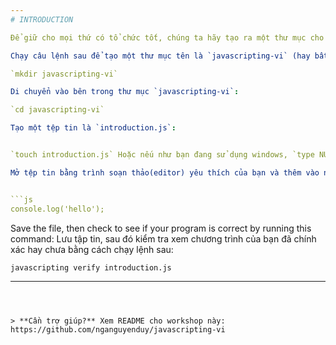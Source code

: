 ```yaml
---
# INTRODUCTION

Để giữ cho mọi thứ có tổ chức tốt, chúng ta hãy tạo ra một thư mục cho workshop này.

Chạy câu lệnh sau để tạo một thư mục tên là `javascripting-vi` (hay bất cứ tên gì bạn muốn):

`mkdir javascripting-vi`

Di chuyển vào bên trong thư mục `javascripting-vi`:

`cd javascripting-vi`

Tạo một tệp tin là `introduction.js`:


`touch introduction.js` Hoặc nếu như bạn đang sử dụng windows, `type NUL > introduction.js` (với `type` là một phần của câu lệnh!)

Mở tệp tin bằng trình soạn thảo(editor) yêu thích của bạn và thêm vào nội dung sau:


```js
console.log('hello');
```

Save the file, then check to see if your program is correct by running this command:
Lưu tập tin, sau đó kiểm tra xem chương trình của bạn đã chính xác hay chưa bằng cách chạy lệnh sau:


`javascripting verify introduction.js`

---  
```



> **Cần trợ giúp?** Xem README cho workshop này: https://github.com/nganguyenduy/javascripting-vi

